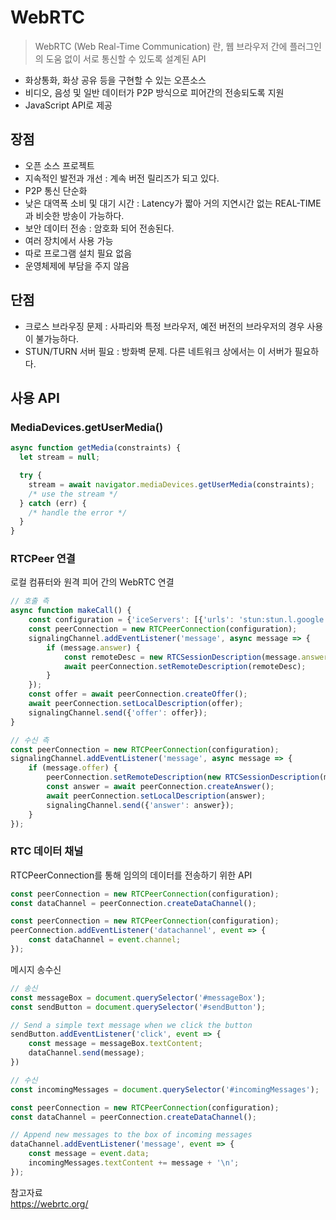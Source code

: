 # WebRTC

> WebRTC (Web Real-Time Communication) 란, 웹 브라우저 간에 플러그인의 도움 없이 서로 통신할 수 있도록 설계된 API

- 화상통화, 화상 공유 등을 구현할 수 있는 오픈소스
- 비디오, 음성 및 일반 데이터가 P2P 방식으로 피어간의 전송되도록 지원
- JavaScript API로 제공 

## 장점
- 오픈 소스 프로젝트
- 지속적인 발전과 개선 : 계속 버전 릴리즈가 되고 있다.
- P2P 통신 단순화
- 낮은 대역폭 소비 및 대기 시간 : Latency가 짧아 거의 지연시간 없는 REAL-TIME과 비슷한 방송이 가능하다.
- 보안 데이터 전송 : 암호화 되어 전송된다.
- 여러 장치에서 사용 가능
- 따로 프로그램 설치 필요 없음
- 운영체제에 부담을 주지 않음 

## 단점
- 크로스 브라우징 문제 : 사파리와 특정 브라우저, 예전 버전의 브라우저의 경우 사용이 불가능하다.
- STUN/TURN 서버 필요 : 방화벽 문제. 다른 네트워크 상에서는 이 서버가 필요하다.

## 사용 API 
### MediaDevices.getUserMedia()
```javascript
async function getMedia(constraints) {
  let stream = null;

  try {
    stream = await navigator.mediaDevices.getUserMedia(constraints);
    /* use the stream */
  } catch (err) {
    /* handle the error */
  }
}
```

### RTCPeer 연결
로컬 컴퓨터와 원격 피어 간의 WebRTC 연결 
```javascript
// 호출 측
async function makeCall() {
    const configuration = {'iceServers': [{'urls': 'stun:stun.l.google.com:19302'}]}
    const peerConnection = new RTCPeerConnection(configuration);
    signalingChannel.addEventListener('message', async message => {
        if (message.answer) {
            const remoteDesc = new RTCSessionDescription(message.answer);
            await peerConnection.setRemoteDescription(remoteDesc);
        }
    });
    const offer = await peerConnection.createOffer();
    await peerConnection.setLocalDescription(offer);
    signalingChannel.send({'offer': offer});
}
```
```javascript
// 수신 측
const peerConnection = new RTCPeerConnection(configuration);
signalingChannel.addEventListener('message', async message => {
    if (message.offer) {
        peerConnection.setRemoteDescription(new RTCSessionDescription(message.offer));
        const answer = await peerConnection.createAnswer();
        await peerConnection.setLocalDescription(answer);
        signalingChannel.send({'answer': answer});
    }
});
```

### RTC 데이터 채널 
RTCPeerConnection를 통해 임의의 데이터를 전송하기 위한 API
```javascript
const peerConnection = new RTCPeerConnection(configuration);
const dataChannel = peerConnection.createDataChannel();

const peerConnection = new RTCPeerConnection(configuration);
peerConnection.addEventListener('datachannel', event => {
    const dataChannel = event.channel;
});
```
메시지 송수신 
```javascript
// 송신
const messageBox = document.querySelector('#messageBox');
const sendButton = document.querySelector('#sendButton');

// Send a simple text message when we click the button
sendButton.addEventListener('click', event => {
    const message = messageBox.textContent;
    dataChannel.send(message);
})

// 수신
const incomingMessages = document.querySelector('#incomingMessages');

const peerConnection = new RTCPeerConnection(configuration);
const dataChannel = peerConnection.createDataChannel();

// Append new messages to the box of incoming messages
dataChannel.addEventListener('message', event => {
    const message = event.data;
    incomingMessages.textContent += message + '\n';
});
```

참고자료 <br>
https://webrtc.org/

